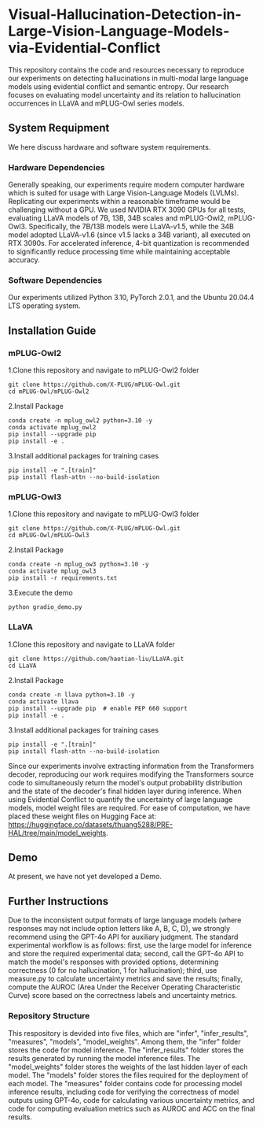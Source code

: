 # Visual-Hallucination-Detection-in-Large-Vision-Language-Models-via-Evidential-Conflict
This repository contains the code and resources necessary to reproduce our experiments on detecting hallucinations in multi-modal large language models using evidential conflict and semantic entropy. Our research focuses on evaluating model uncertainty and its relation to hallucination occurrences in LLaVA and mPLUG-Owl series models.

## System Requipment
We here discuss hardware and software system requirements.

### Hardware Dependencies
Generally speaking, our experiments require modern computer hardware which is suited for usage with Large Vision-Language Models (LVLMs).
Replicating our experiments within a reasonable timeframe would be challenging without a GPU.
We used NVIDIA RTX 3090 GPUs for all tests, evaluating LLaVA models of 7B, 13B, 34B scales and mPLUG-Owl2, mPLUG-Owl3.
Specifically, the 7B/13B models were LLaVA-v1.5, while the 34B model adopted LLaVA-v1.6 (since v1.5 lacks a 34B variant), all executed on RTX 3090s.
For accelerated inference, 4-bit quantization is recommended to significantly reduce processing time while maintaining acceptable accuracy.

### Software Dependencies
Our experiments utilized Python 3.10, PyTorch 2.0.1, and the Ubuntu 20.04.4 LTS operating system.

## Installation Guide

### mPLUG-Owl2
1.Clone this repository and navigate to mPLUG-Owl2 folder
```
git clone https://github.com/X-PLUG/mPLUG-Owl.git
cd mPLUG-Owl/mPLUG-Owl2
```
2.Install Package
```
conda create -n mplug_owl2 python=3.10 -y
conda activate mplug_owl2
pip install --upgrade pip
pip install -e .
```
3.Install additional packages for training cases
```
pip install -e ".[train]"
pip install flash-attn --no-build-isolation
```


### mPLUG-Owl3
1.Clone this repository and navigate to mPLUG-Owl3 folder
```
git clone https://github.com/X-PLUG/mPLUG-Owl.git
cd mPLUG-Owl/mPLUG-Owl3
```
2.Install Package
```
conda create -n mplug_ow3 python=3.10 -y
conda activate mplug_owl3
pip install -r requirements.txt
```
3.Execute the demo
```
python gradio_demo.py
```


### LLaVA
1.Clone this repository and navigate to LLaVA folder
```
git clone https://github.com/haotian-liu/LLaVA.git
cd LLaVA
```
2.Install Package
```
conda create -n llava python=3.10 -y
conda activate llava
pip install --upgrade pip  # enable PEP 660 support
pip install -e .
```
3.Install additional packages for training cases
```
pip install -e ".[train]"
pip install flash-attn --no-build-isolation
```

Since our experiments involve extracting information from the Transformers decoder, reproducing our work requires modifying the Transformers source code to simultaneously return the model's output probability distribution and the state of the decoder's final hidden layer during inference. When using Evidential Conflict to quantify the uncertainty of large language models, model weight files are required. For ease of computation, we have placed these weight files on Hugging Face at: https://huggingface.co/datasets/thuang5288/PRE-HAL/tree/main/model_weights.



## Demo
At present, we have not yet developed a Demo.

## Further Instructions
Due to the inconsistent output formats of large language models (where responses may not include option letters like A, B, C, D), we strongly recommend using the GPT-4o API for auxiliary judgment. The standard experimental workflow is as follows: first, use the large model for inference and store the required experimental data; second, call the GPT-4o API to match the model's responses with provided options, determining correctness (0 for no hallucination, 1 for hallucination); third, use measure.py to calculate uncertainty metrics and save the results; finally, compute the AUROC (Area Under the Receiver Operating Characteristic Curve) score based on the correctness labels and uncertainty metrics.

### Repository Structure
This respository is devided into five files, which are "infer", "infer_results", "measures", "models", "model_weights".
Among them, the "infer" folder stores the code for model inference. 
The "infer_results" folder stores the results generated by running the model inference files.
The "model_weights" folder stores the weights of the last hidden layer of each model.
The "models" folder stores the files required for the deployment of each model.
The "measures" folder contains code for processing model inference results, including code for verifying the correctness of model outputs using GPT-4o, code for calculating various uncertainty metrics, and code for computing evaluation metrics such as AUROC and ACC on the final results.
